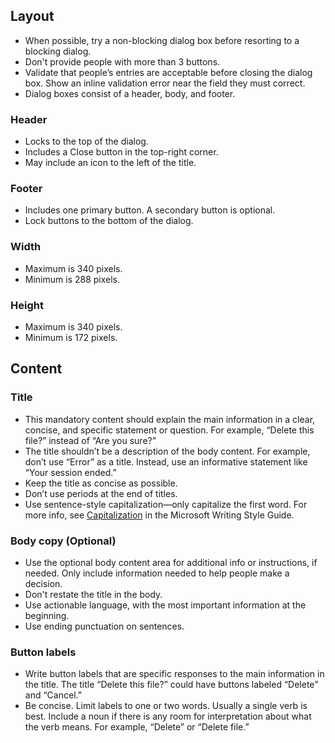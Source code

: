 ## Layout

- When possible, try a non-blocking dialog box before resorting to a blocking dialog.
- Don't provide people with more than 3 buttons.
- Validate that people’s entries are acceptable before closing the dialog box. Show an inline validation error near the field they must correct.
- Dialog boxes consist of a header, body, and footer.

### Header

- Locks to the top of the dialog.
- Includes a Close button in the top-right corner.
- May include an icon to the left of the title.

### Footer

- Includes one primary button. A secondary button is optional.
- Lock buttons to the bottom of the dialog.

### Width

- Maximum is 340 pixels.
- Minimum is 288 pixels.

### Height

- Maximum is 340 pixels.
- Minimum is 172 pixels.

## Content

### Title

- This mandatory content should explain the main information in a clear, concise, and specific statement or question. For example, “Delete this file?” instead of “Are you sure?”
- The title shouldn’t be a description of the body content. For example, don’t use “Error” as a title. Instead, use an informative statement like “Your session ended.”
- Keep the title as concise as possible.
- Don’t use periods at the end of titles.
- Use sentence-style capitalization—only capitalize the first word. For more info, see [Capitalization](https://docs.microsoft.com/style-guide/capitalization) in the Microsoft Writing Style Guide.

### Body copy (Optional)

- Use the optional body content area for additional info or instructions, if needed. Only include information needed to help people make a decision.
- Don't restate the title in the body.
- Use actionable language, with the most important information at the beginning.
- Use ending punctuation on sentences.

### Button labels

- Write button labels that are specific responses to the main information in the title. The title “Delete this file?” could have buttons labeled “Delete” and “Cancel.”
- Be concise. Limit labels to one or two words. Usually a single verb is best. Include a noun if there is any room for interpretation about what the verb means. For example, “Delete” or “Delete file.”

